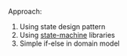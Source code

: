 Approach:
1. Using state design pattern
2. Using [state-machine](https://github.com/Tinder/StateMachine) libraries 
3. Simple if-else in domain model
